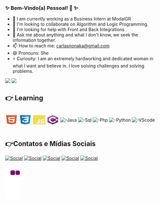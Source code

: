 ### ✨ Bem-Vindo(a) Pessoal! :raised_hands: ✨

- 🔭 I am currently working as a Business Intern at ModalGR
- 👯 I'm looking to collaborate on Algorithm and Logic Programming.
- 🤔 I'm looking for help with Front and Back Integrations
- 💬 Ask me about anything and what I don't know, we seek the information together.
- 📫 How to reach me: carlasnonaka@gmail.com
- 😄 Pronouns: She
- ⚡ Curiosity: I am an extremely hardworking and dedicated woman in what I want and believe in. I love solving challenges and solving problems.

<div style="display: inline_block" align="left">
  <img height="150rem" src="https://github-readme-stats.vercel.app/api?username=carlasnonaka&show_icons=true&theme=jolly&include_all_commits=true&count_private=true"/>
  <img height="150rem" src="https://github-readme-stats.vercel.app/api/top-langs/?username=carlasnonaka&layout=compact&langs_count=7&theme=jolly"/>
</div>

  <div  dir="auto">  <h2> <g-emoji class="g-emoji" alias="point_right" fallback-src="https://github.githubassets.com/images/icons/emoji/unicode/1f449.png">👉</g-emoji> Learning </h2> 
<div style="display: inline_block"><br>
  <img align="center" alt="-HTML" height="30" width="40" src="https://raw.githubusercontent.com/devicons/devicon/master/icons/html5/html5-original.svg">
  <img align="center" alt="-CSS" height="30" width="40" src="https://raw.githubusercontent.com/devicons/devicon/master/icons/css3/css3-original.svg">
  <img align="center" alt="-Js" height="30" width="40" src="https://raw.githubusercontent.com/devicons/devicon/master/icons/javascript/javascript-plain.svg">
  <img align="center" alt="-Csharp" height="30" width="40" src="https://raw.githubusercontent.com/devicons/devicon/master/icons/csharp/csharp-original.svg">
  <img align="center" alt="-Java" height="30" width="40"  src="https://cdn.jsdelivr.net/gh/devicons/devicon/icons/java/java-original.svg" />
  <img align="center" alt="-Sql" height="30" width="40"  src="https://cdn.jsdelivr.net/gh/devicons/devicon/icons/mysql/mysql-original.svg" />
  <img align="center" alt="-Php" height="30" width="40"  src="https://cdn.jsdelivr.net/gh/devicons/devicon/icons/php/php-original.svg" />
  <img align="center" alt="-Python" height="30" width="40" src="https://cdn.jsdelivr.net/gh/devicons/devicon/icons/python/python-original.svg" />
  <img align="center" alt="-VScode" height="30" width="40"src="https://cdn.jsdelivr.net/gh/devicons/devicon/icons/vscode/vscode-original.svg" /> 
</div><br>
  
  <div  dir="auto">  <h2> <g-emoji class="g-emoji" alias="point_right" fallback-src="https://github.githubassets.com/images/icons/emoji/unicode/1f449.png">👉</g-emoji>Contatos e Mídias Sociais</h2> 



[![Social](https://img.shields.io/badge/Instagram-E4405F?style=for-the-badge&logo=instagram&logoColor=white)](https://www.instagram.com/carla_suemi_n/)
[![Social](https://img.shields.io/badge/LinkedIn-0077B5?style=for-the-badge&logo=linkedin&logoColor=white
)](https://www.linkedin.com/in/carlasueminonaka)
[![Social](https://img.shields.io/badge/Facebook-1877F2?style=for-the-badge&logo=facebook&logoColor=white
)](https://www.facebook.com/carlasueminonaka)
[![Social](https://img.shields.io/badge/Discord-7289DA?style=for-the-badge&logo=discord&logoColor=white)](http://discordapp.com/channels/Cah#8829)
[![Social](https://img.shields.io/badge/Telegram-2CA5E0?style=for-the-badge&logo=telegram&logoColor=white
)](https://t.me/ricardocollin)

![snake gif](https://github.com/carlasnonaka/carlasnonaka/blob/output/github-contribution-grid-snake.gif)


